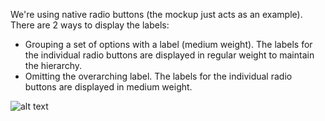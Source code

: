 We're using native radio buttons (the mockup just acts as an example).
There are 2 ways to display the labels:

* Grouping a set of options with a label (medium weight). The labels for the individual radio buttons are displayed in regular weight to maintain the hierarchy.
* Omitting the overarching label. The labels for the individual radio buttons are displayed in medium weight.

![alt text](https://projects.invisionapp.com/static-signed/live-embed/118156364/217188055/1/latest/mcZDLinwhLAsHkic1FwxWQRwsPclEW1hbVp8dBr44OJ1wzXOoJPHjH9SilESFSl7NdFLltuKatfDa3gs4zXEbWrAlE/Radio-button.png 'Radio Button')
